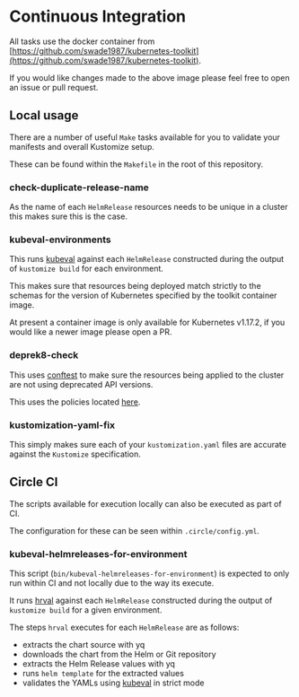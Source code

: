 # Continuous Integration

All tasks use the docker container from [https://github.com/swade1987/kubernetes-toolkit](https://github.com/swade1987/kubernetes-toolkit).

If you would like changes made to the above image please feel free to open an issue or pull request.

## Local usage

There are a number of useful `Make` tasks available for you to validate your manifests and overall Kustomize setup.

These can be found within the `Makefile` in the root of this repository.

### check-duplicate-release-name

As the name of each `HelmRelease` resources needs to be unique in a cluster this makes sure this is the case.

### kubeval-environments

This runs [kubeval](https://github.com/instrumenta/kubeval) against each `HelmRelease` constructed during the output of `kustomize build` for each environment.

This makes sure that resources being deployed match strictly to the schemas for the version of Kubernetes specified by the toolkit container image.

At present a container image is only available for Kubernetes v1.17.2, if you would like a newer image please open a PR.

### deprek8-check

This uses [conftest](https://github.com/open-policy-agent/conftest) to make sure the resources being applied to the cluster are not using deprecated API versions.

This uses the policies located [here](https://github.com/swade1987/kubernetes-toolkit/tree/master/policies/deprecations).

### kustomization-yaml-fix

This simply makes sure each of your `kustomization.yaml` files are accurate against the `Kustomize` specification.

## Circle CI

The scripts available for execution locally can also be executed as part of CI.

The configuration for these can be seen within `.circle/config.yml`.

### kubeval-helmreleases-for-environment

This script (`bin/kubeval-helmreleases-for-environment`) is expected to only run within CI and not locally due to the way its execute.

It runs [hrval](https://github.com/stefanprodan/hrval-action) against each `HelmRelease` constructed during the output of `kustomize build` for a given environment.
 
The steps `hrval` executes for each `HelmRelease` are as follows:

- extracts the chart source with yq
- downloads the chart from the Helm or Git repository
- extracts the Helm Release values with yq
- runs `helm template` for the extracted values
- validates the YAMLs using [kubeval](https://github.com/instrumenta/kubeval) in strict mode